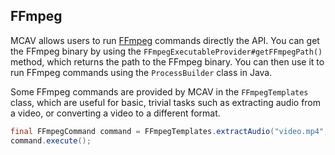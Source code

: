 ## FFmpeg
MCAV allows users to run [FFmpeg](https://ffmpeg.org/) commands directly the API. You can get the FFmpeg binary by using the
`FFmpegExecutableProvider#getFFmpegPath()` method, which returns the path to the FFmpeg binary. You can then use it to
run FFmpeg commands using the `ProcessBuilder` class in Java.

Some FFmpeg commands are provided by MCAV in the `FFmpegTemplates` class, which are useful for basic, trivial tasks such
as extracting audio from a video, or converting a video to a different format.

```java
final FFmpegCommand command = FFmpegTemplates.extractAudio("video.mp4", "vorbis", "audio.ogg");
command.execute();
```